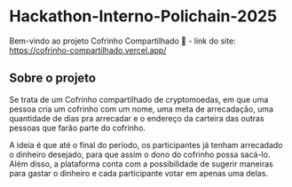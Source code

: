 # Hackathon-Interno-Polichain-2025

Bem-vindo ao projeto Cofrinho Compartilhado 🐷 - link do site: https://cofrinho-compartilhado.vercel.app/

##  Sobre o projeto

Se trata de um Cofrinho compartilhado de cryptomoedas, em que uma pessoa cria um cofrinho com um nome, uma meta de arrecadação, uma quantidade de dias pra arrecadar e o endereço da carteira das outras pessoas que farão parte do cofrinho.

A ideia é que até o final do período, os participantes já tenham arrecadado o dinheiro desejado, para que assim o dono do cofrinho possa sacá-lo. Além disso, a plataforma conta com a possibilidade de sugerir maneiras para gastar o dinheiro e cada participante votar em apenas uma delas.
